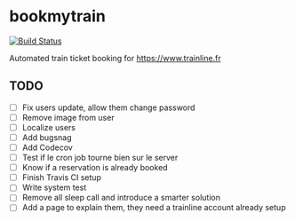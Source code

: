 # bookmytrain
[![Build Status](https://travis-ci.org/Goldenson/bookmytrain.svg?branch=master)](https://travis-ci.org/Goldenson/bookmytrain)

Automated train ticket booking for https://www.trainline.fr

## TODO

- [ ] Fix users update, allow them change password
- [ ] Remove image from user
- [ ] Localize users
- [ ] Add bugsnag
- [ ] Add Codecov
- [ ] Test if le cron job tourne bien sur le server
- [ ] Know if a reservation is already booked
- [ ] Finish Travis CI setup
- [ ] Write system test
- [ ] Remove all sleep call and introduce a smarter solution
- [ ] Add a page to explain them, they need a trainline account already setup
